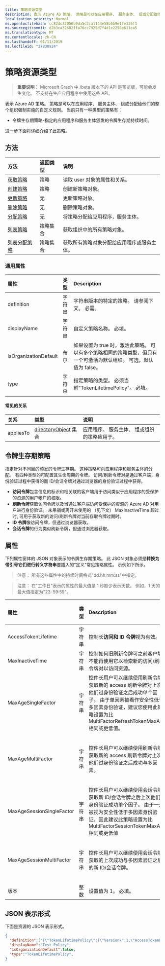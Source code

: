 ```yaml
---
title: 策略资源类型
description: 表示 Azure AD 策略。 策略是可以在应用程序、 服务主体、 组或分配给他们的整个组织强制实施的自定义规则。 当前只有一种类型的策略有：
localization_priority: Normal
ms.openlocfilehash: cc82dc32056b9da5c2ca1144e58b5b9e1fe326f1
ms.sourcegitcommit: d2b3ca32602ffa76cc7925d7f4d1e2258e611ea5
ms.translationtype: MT
ms.contentlocale: zh-CN
ms.lasthandoff: 01/11/2019
ms.locfileid: "27830924"
---
```

# <a name="policy-resource-type"></a>策略资源类型

> **重要说明：** Microsoft Graph 中 /beta 版本下的 API 是预览版，可能会发生变化。 不支持在生产应用程序中使用这些 API。

表示 Azure AD 策略。 策略是可以在应用程序、 服务主体、 组或分配给他们的整个组织强制实施的自定义规则。 当前只有一种类型的策略有：

- 令牌生存期策略-指定的应用程序和服务主体颁发的令牌生存期持续时间。

进一步下面将详细介绍了此策略。

## <a name="methods"></a>方法
| 方法       | 返回类型  |说明|
|:---------------|:--------|:----------|
| [获取策略](../api/policy-get.md) |策略|读取 user 对象的属性和关系。|
|[创建策略](../api/policy-post.md)|策略|创建新策略对象。|
|[更新策略](../api/policy-update.md)|无|更新策略对象。|
|[删除策略](../api/policy-delete.md)|无|删除策略对象。|
|[分配策略](../api/policy-assign.md)|无|将策略分配给应用程序，服务主体。|
|[列表策略](../api/policy-list.md)|策略集合|获取组织中的所有策略对象。|
|[列表分配策略](../api/policy-list-assigned.md)|策略集合|获取所有策略对象分配给应用程序或服务主体。|

### <a name="common-properties"></a>通用属性
| 属性     | 类型   |Description|
|:---------------|:--------|:----------|
|definition|字符串|字符串版本的特定的策略。 请参阅下文。 必需。|
|displayName|字符串|自定义策略名称。 必填。|
|IsOrganizationDefault|布尔|如果设置为 true 时，激活此策略。 可以有多个策略相同的策略类型，但只有一个可激活为默认组织。 可选，默认值为 false。|
|type|字符串|指定策略的类型。 必须当前"TokenLifetimePolicy"。 必填。|

#### <a name="common-relationships"></a>常见的关系
|关系|类型|说明|
|:-------------|:-----------|:-----------|
|appliesTo|[directoryObject](../resources/directoryobject.md) 集合|应用程序、 服务主体、 组或组织的策略应用于。|

## <a name="token-lifetime-policy"></a>令牌生存期策略
指定针对不同目的颁发的令牌生存期。 这种策略可向应用程序和服务主体的[分配](../api/policy-assign.md)。 有四种类型的可配置其生命周期的令牌。 访问/刷新令牌对是通过客户端，身份验证过程中获得的而 ID/会话令牌对通过浏览器的身份验证过程中获得。

- **访问令牌**包含信息的标识和相关联的客户端用于访问类似于应用程序的受保护的资源的用户帐户的权限。
- **刷新令牌**获取访问令牌以及当通过客户端访问受保护的资源的 Azure AD 对用户进行身份验证。 未吊销或离开未使用的 （见下文） MaxInactiveTime 超过时, 可用于获取新的访问/刷新令牌对当前存取令牌过期时。
- **ID 令牌**像访问令牌，但通过浏览器获取。
- **会话令牌**的行为类似刷新令牌，但通过浏览器获取。

## <a name="properties"></a>属性
下列属性窗体的 JSON 对象表示的令牌生存期策略。 此 JSON 对象必须是**转换为带引号它们进行转义字符串**要插入的"定义"常见策略属性。 示例如下所示。

>注意： 所有这些属性中的持续时间格式"dd.hh:mm:ss"中指定。

>注意： 在"工作日"表示的属性的最大值是 1 秒缺少表示天数。 例如，1 天的最大值指定为"23: 59:59"。

| 属性     | 类型   |Description| 最小值 | 最大值 | 默认值|
|:---------------|:--------|:----------|:--------|:--------|:----|
|AccessTokenLifetime|字符串|控制长**访问和 ID 令牌**视为有效。|10 分钟|1 天|1 小时|
|MaxInactiveTime|字符串|控制如何旧刷新令牌可之前客户端不能再使用它以检索新的访问/刷新令牌对以访问资源。|10 分钟|90 天|14 天|
|MaxAgeSingleFactor|字符串|控件长用户可以继续使用刷新令牌获取新的 access 刷新令牌对上次他们过身份验证之后成功单个因子。 由于单因素被看作安全性低于多因素身份验证，建议您使用此策略设置为比 MultiFactorRefreshTokenMaxAge 相同或更低值。|10 分钟|直到吊销|365 天或直到吊销|
|MaxAgeMultiFactor|字符串|控件长用户可以继续使用刷新令牌获取新的 access 刷新令牌对上次他们过身份验证之后成功与多因素。|10 分钟|直到吊销|365 天或直到吊销|
|MaxAgeSessionSingleFactor|字符串|控件长用户可以继续使用会话令牌获取新 ID/会话令牌之后上次他们过身份验证成功单个因子。 由于一元被视为安全性低于多因素身份验证，因此建议此策略设置为比 MultiFactorSessionTokenMaxAge 相同或更低值|10 分钟|直到吊销|365 或直到吊销|
|MaxAgeSessionMultiFactor|字符串|控件长用户可以继续使用会话令牌获取的上次成功与多因素验证之后的新 ID/会话令牌。|10 分钟|直到吊销|365 或直到吊销|
|版本|整数|设置值为 1。 必填。|无|无|无|

## <a name="json-representation"></a>JSON 表示形式
下面是资源的 JSON 表示形式。

```json
{
  "definition":["{\"TokenLifetimePolicy\":{\"Version\":1,\"AccessTokenLifetime\":\"8:00:00\",\"MaxInactiveTime\":\"20:00:00\",}}"],
  "displayName":"Test Policy",
  "isOrganizationDefault":false,
  "type":"TokenLifetimePolicy",
}
```
